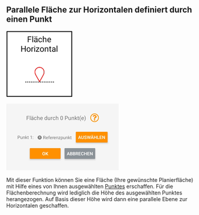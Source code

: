 ## Parallele Fläche zur Horizontalen definiert durch einen Punkt
![Horizontale Fläche Button](../images_funktionen/0pt_plane.png)

![Horizontale Fläche Screen](../images_funktionen/0pt_plane_screen.png)

Mit dieser Funktion können Sie eine Fläche (Ihre gewünschte Planierfläche) mit Hilfe eines von Ihnen ausgewählten [Punktes](https://docs.excav.de/app/funktionen/punkte_und_flächen/punkte_erfassen/) erschaffen. Für die Flächenberechnung wird lediglich die Höhe des ausgewählten Punktes herangezogen. Auf Basis dieser Höhe wird dann eine parallele Ebene zur Horizontalen geschaffen.